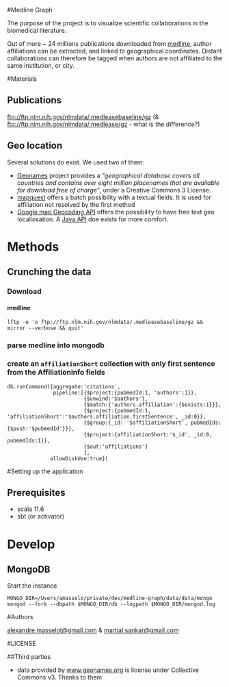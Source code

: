 #Medline Graph

The purpose of the project is to visualize scientific collaborations in the biomedical literature.

Out of more ~ 24 millions publications downloaded from  [medline](http://www.nlm.nih.gov/bsd/pmresources.html), author affiliations can be extracted, and linked to geographical coordinates.
Distant collaborations can therefore be tagged when authors are not affiliated to the same institution, or city.

#Materials

## Publications
 
ftp://ftp.nlm.nih.gov/nlmdata/.medleasebaseline/gz (& ftp://ftp.nlm.nih.gov/nlmdata/.medlease/gz - what is the difference?) 

## Geo location
Several solutions do exist. We used two of them:

 * [Geonames](http://www.geonames.org/) project provides a *"geographical database covers all countries and contains over eight million placenames that are available for download free of charge"*, under a Creative Commons 3 License.
 * [mapquest](https://developer.mapquest.com/products/geocoding/) offers a batch possibility with a textual fields. It is used for affiliation not resolved by the first method
 * [Google map Geocoding API](https://developers.google.com/maps/documentation/geocoding/intro) offers the possibility to have free text geo localiosation. A [Java API](https://github.com/googlemaps/google-maps-services-java) doe exists for more comfort. 

# Methods

## Crunching the data

### Download

#### medline
    
    lftp -e 'o ftp://ftp.nlm.nih.gov/nlmdata/.medleasebaseline/gz && mirror --verbose && quit'

### parse medline into mongodb

### create an `affiliationShort` collection with only first sentence from the AffiliationInfo fields
    db.runCommand({aggregate:'citations',
                   pipeline:[{$project:{pubmedId:1, 'authors':1}}, 
                             {$unwind:'$authors'},
                             {$match:{'authors.affiliation':{$exists:1}}},
                             {$project:{pubmedId:1, 'affiliationShort':'$authors.affiliation.firstSentence', _id:0}},
                             {$group:{_id: '$affiliationShort', pubmedIds:{$push:'$pubmedId'}}},
                             {$project:{affiliationShort:'$_id', _id:0, pubmedIds:1}},
                             {$out:'affiliations'}
                             ],
                  allowDiskUse:true})

#Setting up the application

## Prerequisites

 * scala 11.6
 * sbt (or activator)

# Develop

## MongoDB

Start the instance 

    MONGO_DIR=/Users/amasselo/private/dev/medline-graph/data/data/mongo
    mongod --fork --dbpath $MONGO_DIR/db --logpath $MONGO_DIR/mongod.log




#Authors

alexandre.masselot@gmail.com & martial.sankar@gmail.com 

#LICENSE

##Third parties

  * data provided by www.geonames.org is license under Collective Commons v3. Thanks to them
